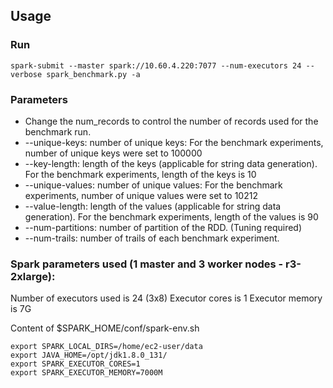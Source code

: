 ## Usage
### Run
```
spark-submit --master spark://10.60.4.220:7077 --num-executors 24 --verbose spark_benchmark.py -a
```

### Parameters
- Change the num_records to control the number of records used for the benchmark run.
- --unique-keys: number of unique keys: For the benchmark experiments, number of unique keys were set to 100000
- --key-length: length of the keys (applicable for string data generation). For the benchmark experiments, length of the keys is 10
- --unique-values: number of unique values: For the benchmark experiments, number of unique values were set to 10212
- --value-length: length of the values (applicable for string data generation). For the benchmark experiments, length of the values is 90
- --num-partitions: number of partition of the RDD. (Tuning required)
- --num-trails: number of trails of each benchmark experiment.

### Spark parameters used (1 master and 3 worker nodes - r3-2xlarge):
Number of executors used is 24 (3x8)
Executor cores is 1
Executor memory is 7G

Content of $SPARK_HOME/conf/spark-env.sh
```
export SPARK_LOCAL_DIRS=/home/ec2-user/data
export JAVA_HOME=/opt/jdk1.8.0_131/
export SPARK_EXECUTOR_CORES=1
export SPARK_EXECUTOR_MEMORY=7000M
```


